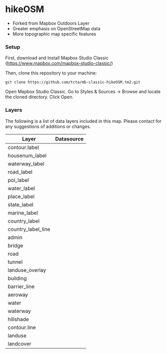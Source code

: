 # hikeOSM

- Forked from Mapbox Outdoors Layer
- Greater emphasis on OpenStreetMap data
- More topographic map specific features

### Setup
First, download and Install Mapbox Studio Classic (https://www.mapbox.com/mapbox-studio-classic/)

Then, clone this repository to your machine:

	git clone https://github.com/tcta/mb-classic-hikeOSM.tm2.git

Open Mapbox Studio Classic. Go to Styles & Sources -> Browse and locate the cloned directory. Click Open.

### Layers
The following is a list of data layers included in this map. Please contact for any suggestions of additions or changes.

|     Layer     |     Datasource     |
| ------------- | ------------------ |
|contour.label||
|housenum_label||
|waterway_label||
|road_label||
|poi_label||
|water_label||
|place_label||
|state_label||
|marine_label||
|country_label||
|country_label_line||
|admin||
|bridge||
|road||
|tunnel||
|landuse_overlay||
|building||
|barrier_line||
|aeroway||
|water||
|waterway||
|hillshade||
|contour.line||
|landuse||
|landcover||

